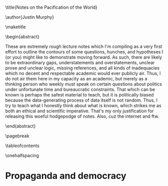 \title{Notes on the Pacification of the World}

\author{Justin Murphy}

\maketitle

\begin{abstract}

These are extremely rough lecture notes which I'm compiling as a very first effort to outline the contours of some questions, hunches, and hypotheses I (or you) might like to demonstrate moving forward. As such,
there are likely to be extraordinary gaps, understatements and overstatements, unclear prose and unclear logic,
missing references, and all kinds of inadequacies which no decent and respectable academic would ever publicly air. Thus, I do not air them here in my capacity as an academic, but merely as a thinking person who weekly must speak on certain questions about politics under unfortunate time and bureaucratic constraints. That which can be known is perhaps the safest material to teach, but it is politically biased because the data-generating process of data itself is not random. Thus, I try to teach what I honestly think about what is known, which strikes me as both an ethical and scientific imperative. That's my only justification for releasing this woeful hodgepodge of notes. Also, cuz the internet and ftw.

\end{abstract}

\pagebreak

\tableofcontents

\onehalfspacing




# Propaganda and democracy
























